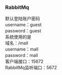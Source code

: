 ### RabbitMq
默认登陆账户密码  
username：guest  
password：guest  
系统使用的是  
域名：/mall  
username：mall  
password：mall  
客户端接口：15672  
RabbitMq监听端口：5672
